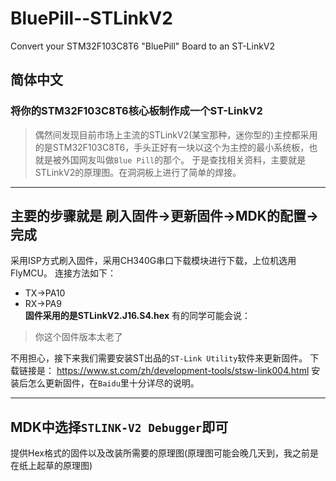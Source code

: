 # BluePill--STLinkV2
Convert your STM32F103C8T6 "BluePill" Board to an ST-LinkV2
## 简体中文
### 将你的STM32F103C8T6核心板制作成一个ST-LinkV2
> 偶然间发现目前市场上主流的STLinkV2(某宝那种，迷你型的)主控都采用的是STM32F103C8T6，手头正好有一块以这个为主控的最小系统板，也就是被外国网友叫做`Blue Pill`的那个。
> 于是查找相关资料，主要就是STLinkV2的原理图。在洞洞板上进行了简单的焊接。

---
主要的步骤就是 
**刷入固件->更新固件->MDK的配置->完成**
---
采用ISP方式刷入固件，采用CH340G串口下载模块进行下载，上位机选用FlyMCU。
连接方法如下：
+ TX->PA10
+ RX->PA9  
**固件采用的是STLinkV2.J16.S4.hex**
有的同学可能会说：
> 你这个固件版本太老了

不用担心，接下来我们需要安装ST出品的`ST-Link Utility`软件来更新固件。
下载链接是：
    https://www.st.com/zh/development-tools/stsw-link004.html
安装后怎么更新固件，在`Baidu`里十分详尽的说明。

---
MDK中选择`STLINK-V2 Debugger`即可
---
提供Hex格式的固件以及改装所需要的原理图(原理图可能会晚几天到，我之前是在纸上起草的原理图)
